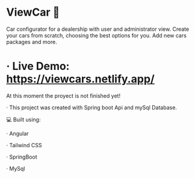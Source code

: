 # ViewCar 🚕

Car configurator for a dealership with user and administrator view. Create your cars from scratch, choosing the best options for you. Add new cars packages and more.

# · Live Demo: https://viewcars.netlify.app/



At this moment the proyect is not finished yet!

· This project was created with Spring boot Api and mySql Database.

💻 Built using:

· Angular

· Tailwind CSS

· SpringBoot

· MySql
